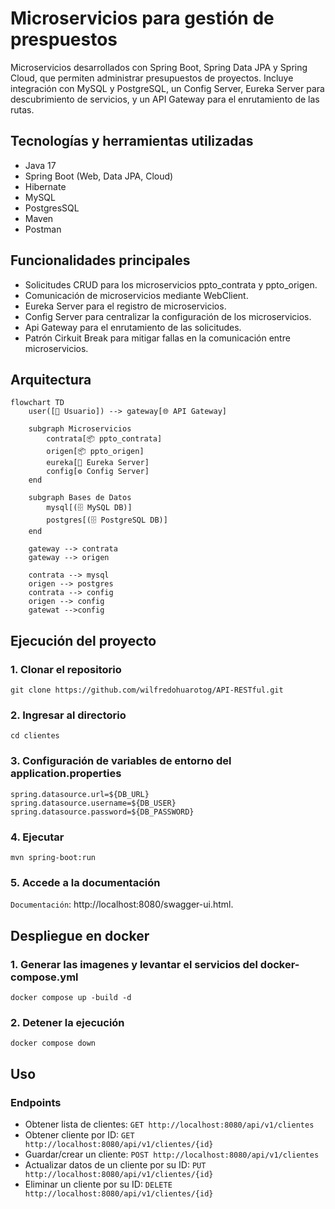 # Microservicios para gestión de prespuestos

Microservicios desarrollados con Spring Boot, Spring Data JPA y Spring Cloud, que permiten administrar presupuestos de proyectos. Incluye integración con MySQL y PostgreSQL, un Config Server, Eureka Server para descubrimiento de servicios, y un API Gateway para el enrutamiento de las rutas.

## Tecnologías y herramientas utilizadas
- Java 17
- Spring Boot (Web, Data JPA, Cloud)
- Hibernate
- MySQL
- PostgresSQL
- Maven
- Postman

## Funcionalidades principales
- Solicitudes CRUD para los microservicios ppto_contrata y ppto_origen.
- Comunicación de microservicios mediante WebClient.
- Eureka Server para el registro de microservicios. 
- Config Server para centralizar la configuración de los microservicios.
- Api Gateway para el enrutamiento de las solicitudes.
- Patrón Cirkuit Break para mitigar fallas en la comunicación entre microservicios.

## Arquitectura

```mermaid
flowchart TD
    user([👤 Usuario]) --> gateway[🌐 API Gateway]

    subgraph Microservicios
        contrata[📦 ppto_contrata]
        origen[📦 ppto_origen]
        eureka[🔎 Eureka Server]
        config[⚙️ Config Server]
    end

    subgraph Bases de Datos
        mysql[(🗄️ MySQL DB)]
        postgres[(🗄️ PostgreSQL DB)]
    end

    gateway --> contrata
    gateway --> origen

    contrata --> mysql
    origen --> postgres
    contrata --> config
    origen --> config
    gatewat -->config
```

## Ejecución del proyecto

### 1. Clonar el repositorio
```
git clone https://github.com/wilfredohuarotog/API-RESTful.git
```
### 2. Ingresar al directorio
```
cd clientes
```
### 3. Configuración de variables de entorno del application.properties
```
spring.datasource.url=${DB_URL}
spring.datasource.username=${DB_USER}
spring.datasource.password=${DB_PASSWORD}
```
### 4. Ejecutar 
```
mvn spring-boot:run
```
### 5. Accede a la documentación
`Documentación`: http://localhost:8080/swagger-ui.html.

## Despliegue en docker
### 1. Generar las imagenes y levantar el servicios del docker-compose.yml
```
docker compose up -build -d
```
### 2. Detener la ejecución
```
docker compose down
```
## Uso
### Endpoints
- Obtener lista de clientes: `GET http://localhost:8080/api/v1/clientes`
- Obtener cliente por ID: `GET http://localhost:8080/api/v1/clientes/{id}`
- Guardar/crear un cliente: `POST http://localhost:8080/api/v1/clientes`
- Actualizar datos de un cliente por su ID: `PUT http://localhost:8080/api/v1/clientes/{id}`
- Eliminar un cliente por su ID: `DELETE http://localhost:8080/api/v1/clientes/{id}`
